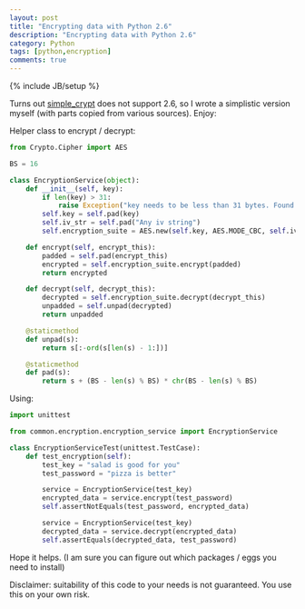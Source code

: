 ```yaml
---
layout: post
title: "Encrypting data with Python 2.6"
description: "Encrypting data with Python 2.6"
category: Python
tags: [python,encryption]
comments: true
---
```

{% include JB/setup %}

Turns out [simple_crypt](https://pypi.python.org/pypi/simple-crypt) does not support 2.6, so I wrote a simplistic version myself (with parts copied from various sources). Enjoy:

Helper class to encrypt / decrypt:

```python
from Crypto.Cipher import AES

BS = 16

class EncryptionService(object):
    def __init__(self, key):
        if len(key) > 31:
            raise Exception("key needs to be less than 31 bytes. Found %d" % len(key))
        self.key = self.pad(key)
        self.iv_str = self.pad("Any iv string")
        self.encryption_suite = AES.new(self.key, AES.MODE_CBC, self.iv_str)

    def encrypt(self, encrypt_this):
        padded = self.pad(encrypt_this)
        encrypted = self.encryption_suite.encrypt(padded)
        return encrypted

    def decrypt(self, decrypt_this):
        decrypted = self.encryption_suite.decrypt(decrypt_this)
        unpadded = self.unpad(decrypted)
        return unpadded

    @staticmethod
    def unpad(s):
        return s[:-ord(s[len(s) - 1:])]

    @staticmethod
    def pad(s):
        return s + (BS - len(s) % BS) * chr(BS - len(s) % BS)
```

Using:

```python
import unittest

from common.encryption.encryption_service import EncryptionService

class EncryptionServiceTest(unittest.TestCase):
    def test_encryption(self):
        test_key = "salad is good for you"
        test_password = "pizza is better"

        service = EncryptionService(test_key)
        encrypted_data = service.encrypt(test_password)
        self.assertNotEquals(test_password, encrypted_data)

        service = EncryptionService(test_key)
        decrypted_data = service.decrypt(encrypted_data)
        self.assertEquals(decrypted_data, test_password)
```

Hope it helps. (I am sure you can figure out which packages / eggs you need to install)

Disclaimer: suitability of this code to your needs is not guaranteed. You use this on your own risk.
